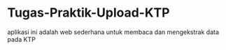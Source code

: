 # Tugas-Praktik-Upload-KTP
aplikasi ini adalah web sederhana untuk membaca dan mengekstrak data pada KTP
